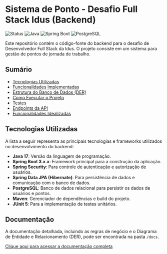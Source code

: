 # Sistema de Ponto - Desafio Full Stack Idus (Backend)

![Status](https://img.shields.io/badge/status-em--desenvolvimento-yellow)
![Java](https://img.shields.io/badge/Java-17-blue)
![Spring Boot](https://img.shields.io/badge/Spring%20Boot-3.x.x-green)
![PostgreSQL](https://img.shields.io/badge/PostgreSQL-16-blue)

Este repositório contém o código-fonte do backend para o desafio de Desenvolvedor Full Stack da Idus. O projeto consiste em um sistema para gestão de pontos de jornada de trabalho.

## Sumário

* [Tecnologias Utilizadas](#-tecnologias-utilizadas)
* [Funcionalidades Implementadas](#-funcionalidades-implementadas)
* [Estrutura do Banco de Dados (DER)](#-estrutura-do-banco-de-dados-der)
* [Como Executar o Projeto](#-como-executar-o-projeto)
* [Testes](#-testes)
* [Endpoints da API](#-endpoints-da-api)
* [Funcionalidades Idealizadas](#-funcionalidades-idealizadas)

##  Tecnologias Utilizadas

A lista a seguir representa as principais tecnologias e frameworks utilizados no desenvolvimento do backend:

* **Java 17**: Versão da linguagem de programação.
* **Spring Boot 3.x.x**: Framework principal para a construção da aplicação.
* **Spring Security**: Para controle de autenticação e autorização de usuários.
* **Spring Data JPA (Hibernate)**: Para persistência de dados e comunicação com o banco de dados.
* **PostgreSQL**: Banco de dados relacional para persistir os dados de usuários e pontos.
* **Maven**: Gerenciador de dependências e build do projeto.
* **JUnit 5**: Para a implementação de testes unitários.


## Documentação

A documentação detalhada, incluindo as regras de negócio e o Diagrama de Entidade e Relacionamento (DER), pode ser encontrada na pasta `/docs`.

[Clique aqui para acessar a documentação completa](./docs/documentacao_completa.md)



